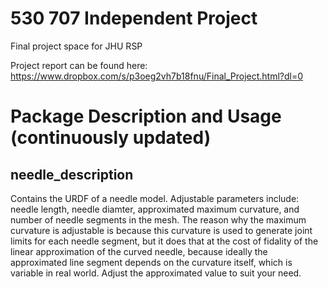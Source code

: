 # 530 707 Independent Project
Final project space for JHU RSP

Project report can be found here: https://www.dropbox.com/s/p3oeg2vh7b18fnu/Final_Project.html?dl=0

# Package Description and Usage (continuously updated)
## needle_description
Contains the URDF of a needle model. Adjustable parameters include: needle length, needle diamter, approximated maximum curvature, and number of needle segments in the mesh.
The reason why the maximum curvature is adjustable is because this curvature is used to generate joint limits for each needle segment, but it does that at the cost of fidality of the linear approximation of the curved needle, because ideally the approximated line segment depends on the curvature itself, which is variable in real world. Adjust the approximated value to suit your need.
